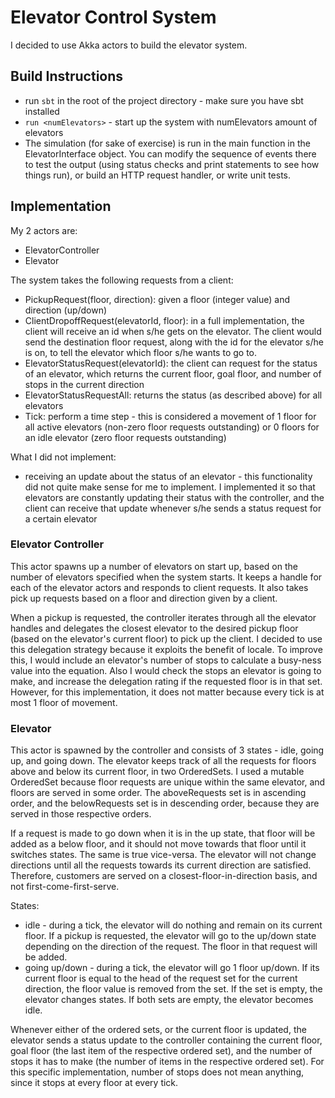 # Elevator Control System

I decided to use Akka actors to build the elevator system.

## Build Instructions
* run `sbt` in the root of the project directory - make sure you have sbt installed
* `run <numElevators>` - start up the system with numElevators amount of elevators
* The simulation (for sake of exercise) is run in the main function in the ElevatorInterface object. You can modify the sequence of events there to test the output (using status checks and print statements to see how things run), or build an HTTP request handler, or write unit tests.

## Implementation

My 2 actors are:
* ElevatorController
* Elevator

The system takes the following requests from a client:
* PickupRequest(floor, direction): given a floor (integer value) and direction (up/down)
* ClientDropoffRequest(elevatorId, floor): in a full implementation, the client will receive an id when s/he gets on the elevator. The client would send the destination floor request, along with the id for the elevator s/he is on, to tell the elevator which floor s/he wants to go to.
* ElevatorStatusRequest(elevatorId): the client can request for the status of an elevator, which returns the current floor, goal floor, and number of stops in the current direction
* ElevatorStatusRequestAll: returns the status (as described above) for all elevators
* Tick: perform a time step - this is considered a movement of 1 floor for all active elevators (non-zero floor requests outstanding) or 0 floors for an idle elevator (zero floor requests outstanding)

What I did not implement:
* receiving an update about the status of an elevator - this functionality did not quite make sense for me to implement. I implemented it so that elevators are constantly updating their status with the controller, and the client can receive that update whenever s/he sends a status request for a certain elevator

### Elevator Controller
This actor spawns up a number of elevators on start up, based on the number of elevators specified when the system starts. It keeps a handle for each of the elevator actors and responds to client requests. It also takes pick up requests based on a floor and direction given by a client.

When a pickup is requested, the controller iterates through all the elevator handles and delegates the closest elevator to the desired pickup floor (based on the elevator's current floor) to pick up the client. I decided to use this delegation strategy because it exploits the benefit of locale. To improve this, I would include an elevator's number of stops to calculate a busy-ness value into the equation. Also I would check the stops an elevator is going to make, and increase the delegation rating if the requested floor is in that set. However, for this implementation, it does not matter because every tick is at most 1 floor of movement.

### Elevator
This actor is spawned by the controller and consists of 3 states - idle, going up, and going down. The elevator keeps track of all the requests for floors above and below its current floor, in two OrderedSets. I used a mutable OrderedSet because floor requests are unique within the same elevator, and floors are served in some order. The aboveRequests set is in ascending order, and the belowRequests set is in descending order, because they are served in those respective orders.

If a request is made to go down when it is in the up state, that floor will be added as a below floor, and it should not move towards that floor until it switches states. The same is true vice-versa. The elevator will not change directions until all the requests towards its current direction are satisfied. Therefore, customers are served on a closest-floor-in-direction basis, and not first-come-first-serve.

States:
* idle - during a tick, the elevator will do nothing and remain on its current floor. If a pickup is requested, the elevator will go to the up/down state depending on the direction of the request. The floor in that request will be added.
* going up/down - during a tick, the elevator will go 1 floor up/down. If its current floor is equal to the head of the request set for the current direction, the floor value is removed from the set. If the set is empty, the elevator changes states. If both sets are empty, the elevator becomes idle.

Whenever either of the ordered sets, or the current floor is updated, the elevator sends a status update to the controller containing the current floor, goal floor (the last item of the respective ordered set), and the number of stops it has to make (the number of items in the respective ordered set). For this specific implementation, number of stops does not mean anything, since it stops at every floor at every tick.
